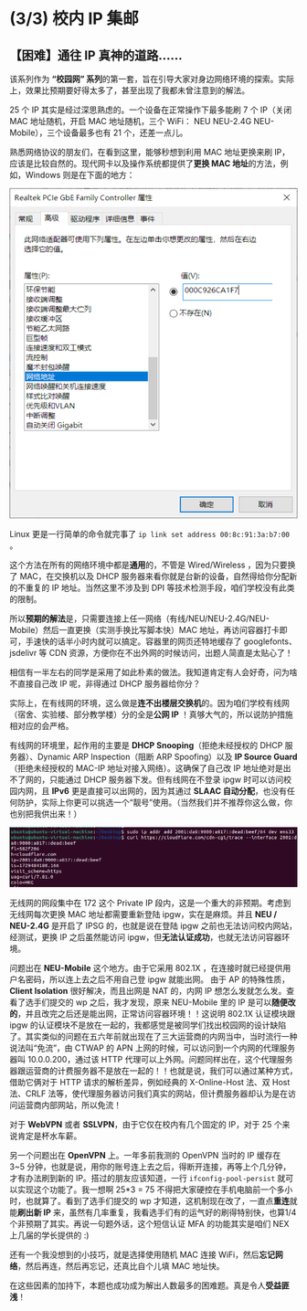 #  (3/3) 校内 IP 集邮

## 【困难】通往 IP 真神的道路......

该系列作为 **“校园网” 系列**的第一套，旨在引导大家对身边网络环境的探索。实际上，效果比预期要好得太多了，甚至出现了我都未曾注意到的解法。

25 个 IP 其实是经过深思熟虑的。一个设备在正常操作下最多能刷 7 个 IP（关闭 MAC 地址随机，开启 MAC 地址随机，三个 WiFi： NEU  NEU-2.4G  NEU-Mobile），三个设备最多也有 21 个，还差一点儿。

熟悉网络协议的朋友们，在看到这里，能够秒想到利用 MAC 地址更换来刷 IP，应该是比较自然的。现代网卡以及操作系统都提供了**更换 MAC 地址**的方法，例如，Windows 则是在下面的地方：

![image-20241021114125043](images/64-1.png)

Linux 更是一行简单的命令就完事了 ```ip link set address 00:8c:91:3a:b7:00``` 。

这个方法在所有的网络环境中都是**通用**的，不管是 Wired/Wireless ，因为只要换了 MAC，在交换机以及 DHCP 服务器来看你就是台新的设备，自然得给你分配新的不重复的 IP 地址。当然这里不涉及到 DPI 等技术检测手段，咱们学校没有此类的限制。

所以**预期的解法**是，只需要连接上任一网络（有线/NEU/NEU-2.4G/NEU-Mobile）然后一直更换（实测手换比写脚本快）MAC 地址，再访问容器打卡即可，手速快的话半小时内就可以搞定。容器里的网页还特地缓存了 googlefonts、jsdelivr 等 CDN 资源，方便你在不出外网的时候访问，出题人简直是太贴心了！

相信有一半左右的同学是采用了如此朴素的做法。我知道肯定有人会好奇，问为啥不直接自己改 IP 呢，非得通过 DHCP 服务器给你分？

实际上，在有线网的环境，这么做是**连不出楼层交换机**的。因为咱们学校有线网（宿舍、实验楼、部分教学楼）分的全是**公网 IP** ！真够大气的，所以说防护措施相对应的会严格。

有线网的环境里，起作用的主要是 **DHCP Snooping**（拒绝未经授权的 DHCP 服务器）、Dynamic ARP Inspection（阻断 ARP Spoofing）以及 **IP Source Guard**（拒绝未经授权的 MAC-IP 地址对接入网络）。这确保了自己改 IP 地址绝对是出不了网的，只能通过 DHCP 服务器下发。但有线网在不登录 ipgw 时可以访问校园内网，且 **IPv6** 更是直接可以出网的，因为其通过 **SLAAC 自动分配**，也没有任何防护，实际上你更可以挑选一个“靓号”使用。（当然我们并不推荐你这么做，你也别把我供出来！）

![image-20241021121740752](images/64-2.png)

无线网的网段集中在 172 这个 Private IP 段内，这是一个重大的非预期。考虑到无线网每次更换 MAC 地址都需要重新登陆 ipgw，实在是麻烦。并且 **NEU / NEU-2.4G** 是开启了 IPSG 的，也就是说在登陆 ipgw 之前也无法访问校内网站，经测试，更换 IP 之后虽然能访问 ipgw，但**无法认证成功**，也就无法访问容器环境。

问题出在 **NEU-Mobile** 这个地方。由于它采用 802.1X ，在连接时就已经提供用户名密码，所以连上去之后不用自己登 ipgw 就能出网。 由于 AP 的特殊性质，**Client Isolation** 很好解决，而且出网是 NAT 的，内网 IP 想怎么发就怎么发。查看了选手们提交的 wp 之后，我才发现，原来 NEU-Mobile 里的 IP 是可以**随便改的**，并且改完之后还是能出网，正常访问容器环境！！这说明 802.1X 认证模块跟 ipgw 的认证模块不是放在一起的，我都感觉是被同学们找出校园网的设计缺陷了。其实类似的问题在五六年前就出现在了三大运营商的内网当中，当时流行一种说法叫“免流”，由 CTWAP 的 APN 上网的时候，可以访问到一个内网的代理服务器叫 10.0.0.200，通过该 HTTP 代理可以上外网。问题同样出在，这个代理服务器跟运营商的计费服务器不是放在一起的！！也就是说，我们可以通过某种方式，借助它俩对于 HTTP 请求的解析差异，例如经典的 X-Online-Host 法、双 Host 法、CRLF 法等，使代理服务器访问我们真实的网站，但计费服务器却认为是在访问运营商内部网站，所以免流！

对于 **WebVPN** 或者 **SSLVPN**，由于它仅在校内有几个固定的 IP，对于 25 个来说肯定是杯水车薪。

另一个问题出在 **OpenVPN** 上。一年多前我测的 OpenVPN 当时的 IP 缓存在 3~5 分钟，也就是说，用你的账号连上去之后，得断开连接，再等上个几分钟，才有办法刷到新的 IP。搭过的朋友应该知道，一行 ```ifconfig-pool-persist``` 就可以实现这个功能了。我一想啊 25*3 = 75 不得把大家硬控在手机电脑前一个多小时，也就算了。看到了选手们提交的 wp 才知道，这机制现在改了，一直点**重连**就能**刷出新 IP** 来，虽然有几率重复，我看选手们有的运气好的刷得特别快，也算1/4个非预期了其实。再说一句题外话，这个短信认证 MFA 的功能其实是咱们 NEX 上几届的学长提供的 :)

还有一个我没想到的小技巧，就是选择使用随机 MAC 连接 WiFi，然后**忘记网络**，然后再连，然后再忘记，还真比自个儿填 MAC 地址快。

在这些因素的加持下，本题也成功成为解出人数最多的困难题。真是令人**受益匪浅**！

